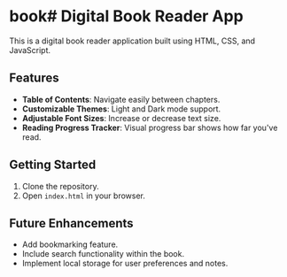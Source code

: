 # book# Digital Book Reader App

This is a digital book reader application built using HTML, CSS, and JavaScript.

## Features

- **Table of Contents**: Navigate easily between chapters.
- **Customizable Themes**: Light and Dark mode support.
- **Adjustable Font Sizes**: Increase or decrease text size.
- **Reading Progress Tracker**: Visual progress bar shows how far you've read.

## Getting Started

1. Clone the repository.
2. Open `index.html` in your browser.

## Future Enhancements

- Add bookmarking feature.
- Include search functionality within the book.
- Implement local storage for user preferences and notes.
